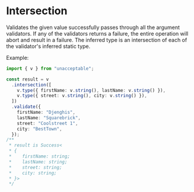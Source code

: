 # Intersection

Validates the given value successfully passes through all the argument validators. If any of the validators returns a failure, the entire operation will abort and result in a failure. The inferred type is an intersection of each of the validator's inferred static type.

Example:

```ts
import { v } from "unacceptable";

const result = v
  .intersection([
    v.type({ firstName: v.string(), lastName: v.string() }),
    v.type({ street: v.string(), city: v.string() }),
  ])
  .validate({
    firstName: "Djenghis",
    lastName: "Squarebrick",
    street: "Coolstreet 1",
    city: "BestTown",
  });
/**
 * result is Success<
 * {
 *    firstName: string;
 *    lastName: string;
 *    street: string;
 *    city: string;
 * }>
 */
```
